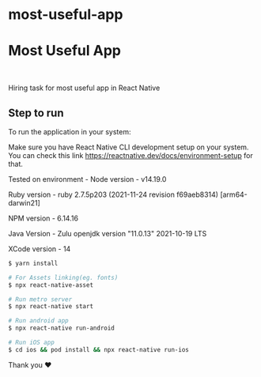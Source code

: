 # most-useful-app
# Most Useful App

<br/>

Hiring task for most useful app in React Native

## Step to run

To run the application in your system:

Make sure you have React Native CLI development setup on your system.
You can check this link https://reactnative.dev/docs/environment-setup for that.

Tested on environment - 
Node version - v14.19.0

Ruby version -
ruby 2.7.5p203 (2021-11-24 revision f69aeb8314) [arm64-darwin21]

NPM version -
6.14.16

Java Version - Zulu
openjdk version "11.0.13" 2021-10-19 LTS

XCode version - 14

```bash
$ yarn install

# For Assets linking(eg. fonts)
$ npx react-native-asset

# Run metro server
$ npx react-native start

# Run android app
$ npx react-native run-android

# Run iOS app
$ cd ios && pod install && npx react-native run-ios
```
Thank you ❤️
